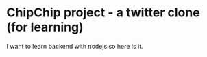 # ChipChip project - a twitter clone (for learning)

I want to learn backend with nodejs so here is it.